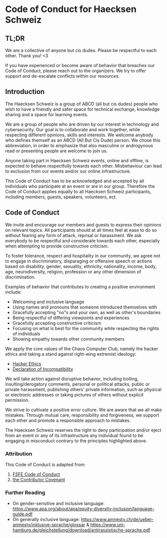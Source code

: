# Code of Conduct for Haecksen Schweiz

## TL;DR

We are a collective of anyone but cis dudes. Please be respectful to each other. Thank you! <3

If you have experienced or become aware of behavior that breaches our Code of Conduct, please reach out to the organizers. We try to offer support and de-escalate conflicts within our resources.

## Introduction

The Haecksen Schweiz is a group of ABCD (all but cis dudes) people who wish to have a friendly and safer space for technical exchange, knowledge sharing and a space for learning events.

We are a group of people who are driven by our interest in technology and cybersecurity. Our goal is to collaborate and work together, while respecting different opinions, skills and interests.  We welcome anybody who defines themself as an ABCD (All But Cis Dude) person. We chose this abbreviation, in order to emphasize that also masculine or androgynous read or presenting people are welcome to join us.

Anyone taking part in Haecksen Schweiz events, online and offline, is expected to behave respectfully towards each other. Misbehaviour can lead to exclusion from our events and/or our online infrastructure.

This Code of Conduct has to be acknowledged and accepted by all individuals who participate at an event or are in our group. Therefore the Code of Conduct applies equally to all Haecksen Schweiz participants, including members, guests, speakers, volunteers, ect.

## Code of Conduct

We invite and encourage our members and guests to express their opinions on relevant topics. All participants should at all times feel at ease to do so without fearing any form of attack, reprisal or harassment. We ask everybody to be respectful and considerate towards each other, especially when attempting to provide constructive criticism.

To foster tolerance, respect and hospitality in our community, we agree not to engage in discriminatory, disparaging or offensive speech or actions based on disability, gender, sexuality, ethnicity, nationality, income, body, age, neurodiversity, religion, profession or any other dimension of discrimination.

Examples of behavior that contributes to creating a positive environment include:

* Welcoming and inclusive language
* Using names and pronouns that someone introduced themselves with
* Gracefully accepting "no"s and your own, as well as other's boundaries
* Being respectful of differing viewpoints and experiences
* Gracefully accepting constructive criticism
* Focusing on what is best for the community while respecting the rights of individuals
* Showing empathy towards other community members

We apply the core values of the Chaos Computer Club, namely the hacker ethics and taking a stand against right-wing extremist ideology:

* [Hacker Ethics](https://www.ccc.de/en/hackerethik)
* [Declaration of Incompatibility](https://www.ccc.de/en/club/unvereinbarkeitserklaerung-des-ccc)

We will take action against disruptive behavior, including trolling, insulting/derogatory comments, personal or political attacks, public or private harassment, publishing others' private information, such as physical or electronic addresses or taking pictures of others without explicit permission.

We strive to cultivate a positive error culture. We are aware that we all make mistakes. Through mutual care, responsibility and forgiveness, we support each other and promote a responsible approach to mistakes.

The Haecksen Schweiz reserves the right to deny participation and/or eject from an event or any of its infrastructure any individual found to be engaging in misconduct contrary to the principles highlighted above.

### Attribution

This Code of Conduct is adapted from:

1) [FSFE Code of Conduct](https://fsfe.org/about/codeofconduct.en.html)
2) [the Contributor Covenant](https://www.contributor-covenant.org/version/1/4/code-of-conduct.html)

### Further Reading

- On gender-sensitive and inclusive language: https://www.apa.org/about/apa/equity-diversity-inclusion/language-guide.pdf
- On generally inclusive language: https://www.amnesty.ch/de/ueber-amnesty/inklusive-sprache/glossar & https://www.uni-hamburg.de/gleichstellung/download/antirassistische-sprache.pdf
